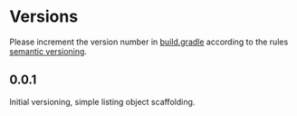 Versions
========

Please increment the version number in [build.gradle](build.gradle) according to the rules [semantic versioning](http://semver.org/).

0.0.1
-----

Initial versioning, simple listing object scaffolding.